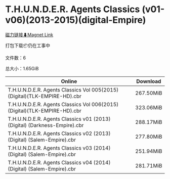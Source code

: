 # T.H.U.N.D.E.R. Agents Classics (v01-v06)(2013-2015)(digital-Empire)

[磁力链接⬇Magnet Link](magnet:?xt=urn:btih:a4cd67c1882af20654f9569a8a1f12d3fe788423&dn=T.H.U.N.D.E.R.%20Agents%20Classics%20%28v01-v06%29%282013-2015%29%28digital-Empire%29)

打包下载📦仍在工事中

文件数：6

总大小：1.65GiB

Online | Download
--- | ---
T.H.U.N.D.E.R. Agents Classics Vol 005(2015)(Digital)(TLK-EMPIRE-HD).cbr | 267.50MiB
T.H.U.N.D.E.R. Agents Classics Vol 006(2015)(Digital)(TLK-EMPIRE-HD).cbr | 323.06MiB
T.H.U.N.D.E.R. Agents Classics v01 (2013) (Digital) (Darkness-Empire).cbr | 288.17MiB
T.H.U.N.D.E.R. Agents Classics v02 (2013) (Digital) (Salem-Empire).cbr | 277.80MiB
T.H.U.N.D.E.R. Agents Classics v03 (2014) (Digital) (Salem-Empire).cbr | 251.94MiB
T.H.U.N.D.E.R. Agents Classics v04 (2014) (Digital) (Salem-Empire).cbr | 281.71MiB